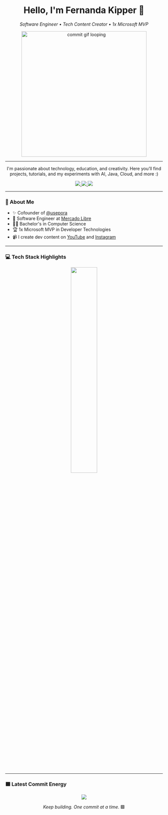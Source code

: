 <h1 align="center">Hello, I'm Fernanda Kipper 👋</h1>

<p align="center">
  <em>Software Engineer • Tech Content Creator • 1x Microsoft MVP</em>
</p>

<p align="center">
  <img src="https://github.com/Fernanda-Kipper/Fernanda-Kipper/blob/main/commit-animation.gif" width="400px" alt="commit gif looping" />
</p>

---

<p align="center">
  I'm passionate about technology, education, and creativity.  
  Here you’ll find projects, tutorials, and my experiments with AI, Java, Cloud, and more :)
</p>

<p align="center">
  <a href="https://www.linkedin.com/in/fernanda-kipper-5958a61a9/">
    <img src="https://img.shields.io/badge/-LinkedIn-00AB33?style=flat-square&logo=Linkedin&logoColor=white">
  </a>
  <a href="https://fernandakipper.com/">
    <img src="https://img.shields.io/badge/-Website-00AB33?style=flat-square&logo=Google-Chrome&logoColor=white">
  </a>
  <a href="mailto:contato@fernandakipper.com">
    <img src="https://img.shields.io/badge/-contato@fernandakipper.com-00AB33?style=flat-square&logo=Gmail&logoColor=white">
  </a>
</p>

---

### 🧠 About Me

- ✨ Cofounder of [@usepora](https://usepora.com.br/)
- 🔭 Software Engineer at [Mercado Libre](https://www.mercadolivre.com.br/)
- 🧑‍🏫 Bachelor's in Computer Science
- 🏆 1x Microsoft MVP in Developer Technologies
- 📹 I create dev content on [YouTube](https://www.youtube.com/@kipperdev) and [Instagram](https://www.instagram.com/kipper.dev/)

---

### 💻 Tech Stack Highlights

<p align="center">
  <img width="41%" src="https://github-readme-stats.vercel.app/api/top-langs/?username=Fernanda-Kipper&layout=compact&hide_border=true&title_color=00ff99&text_color=ffffff&bg_color=0d1117" />
</p>

---

### 🟩 Latest Commit Energy

<p align="center">
<img src="https://github-readme-stats.vercel.app/api?username=Fernanda-Kipper&show_icons=true&theme=github_dark&hide_border=true&title_color=00ff99&icon_color=00ff99&text_color=ffffff" />
</p>

<p align="center">
  <em>Keep building. One commit at a time.</em> 🟩
</p>


